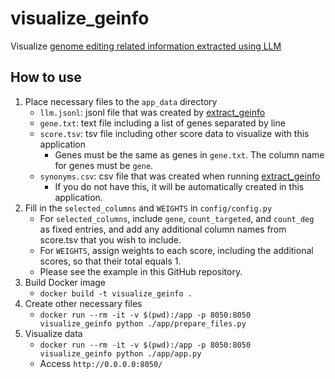 # visualize_geinfo
Visualize [genome editing related information extracted using LLM](https://github.com/szktkyk/extract_geinfo)


## How to use
1. Place necessary files to the `app_data` directory
    - `llm.jsonl`: jsonl file that was created by [extract_geinfo](https://github.com/szktkyk/extract_geinfo)
    - `gene.txt`: text file including a list of genes separated by line
    - `score.tsv`: tsv file including other score data to visualize with this application
        - Genes must be the same as genes in `gene.txt`. The column name for genes must be `gene`.
        <!-- - Only columns with names ending in `_score` will be loaded in this application. Please see the example in this GitHub.repository. -->
    - `synonyms.csv`: csv file that was created when running [extract_geinfo](https://github.com/szktkyk/extract_geinfo)
        - If you do not have this, it will be automatically created in this application.
1. Fill in the `selected_columns` and `WEIGHTS` in `config/config.py`
    - For `selected_columns`, include `gene`, `count_targeted`, and `count_deg` as fixed entries, and add any additional column names from score.tsv that you wish to include.
    - For `WEIGHTS`, assign weights to each score, including the additional scores, so that their total equals 1.
    - Please see the example in this GitHub repository.
1. Build Docker image
    - `docker build -t visualize_geinfo .`
1. Create other necessary files
    - `docker run --rm -it -v $(pwd):/app -p 8050:8050 visualize_geinfo python ./app/prepare_files.py`
1. Visualize data
    - `docker run --rm -it -v $(pwd):/app -p 8050:8050 visualize_geinfo python ./app/app.py`
    - Access `http://0.0.0.0:8050/`